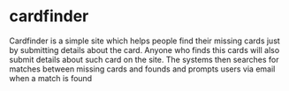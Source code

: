 # cardfinder
Cardfinder is a simple site which helps people find their missing cards just by submitting details about the card. Anyone who finds this cards will also submit details about such card on the site. The systems then searches for matches between missing cards and founds and prompts users via email when a match is found 
